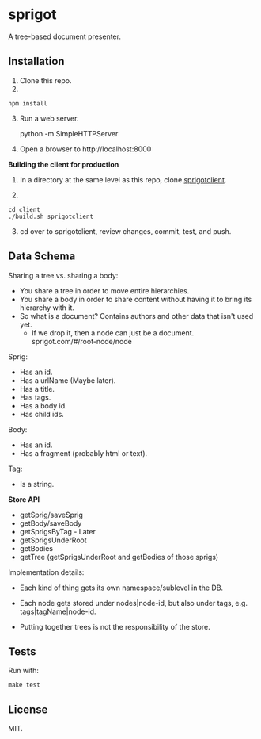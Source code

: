 sprigot
==================

A tree-based document presenter.

Installation
------------

1. Clone this repo.
2.

    npm install

3. Run a web server.

    python -m SimpleHTTPServer

4. Open a browser to http://localhost:8000

**Building the client for production**

1. In a directory at the same level as this repo, clone [sprigotclient](https://github.com/jimkang/sprigotclient).

2.

    cd client
    ./build.sh sprigotclient

3. cd over to sprigotclient, review changes, commit, test, and push.


Data Schema
-----------


Sharing a tree vs. sharing a body:
  - You share a tree in order to move entire hierarchies.
  - You share a body in order to share content without having it to bring its hierarchy with it.
  - So what is a document? Contains authors and other data that isn't used yet.
    - If we drop it, then a node can just be a document. sprigot.com/#/root-node/node

Sprig:

  - Has an id.
  - Has a urlName (Maybe later).
  - Has a title.
  - Has tags.
  - Has a body id.
  - Has child ids.

Body:

  - Has an id.
  - Has a fragment (probably html or text).

Tag:

  - Is a string.

**Store API**

  - getSprig/saveSprig
  - getBody/saveBody
  - getSprigsByTag - Later
  - getSprigsUnderRoot
  - getBodies
  - getTree (getSprigsUnderRoot and getBodies of those sprigs)

  Implementation details:

  - Each kind of thing gets its own namespace/sublevel in the DB.
  - Each node gets stored under nodes|node-id, but also under tags, e.g. tags|tagName|node-id.

  - Putting together trees is not the responsibility of the store.


Tests
-----

Run with:

    make test

License
-------

MIT.
